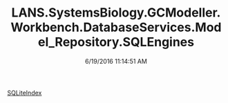 ﻿---
title: LANS.SystemsBiology.GCModeller.Workbench.DatabaseServices.Model_Repository.SQLEngines
date: 6/19/2016 11:14:51 AM
---

[SQLiteIndex](T-LANS.SystemsBiology.GCModeller.Workbench.DatabaseServices.Model_Repository.SQLEngines.SQLiteIndex.html)
